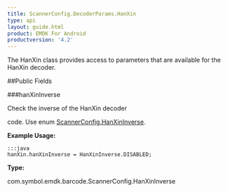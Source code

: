 ```yaml
---
title: ScannerConfig.DecoderParams.HanXin
type: api
layout: guide.html
product: EMDK For Android
productversion: '4.2'
---
```



The HanXin class provides access to parameters that are available for
 the HanXin decoder.

##Public Fields

###hanXinInverse

Check the inverse of the HanXin decoder
 
 code. Use enum [ ScannerConfig.HanXinInverse](../ScannerConfig-HanXinInverse).
 
 

**Example Usage:**
	
	:::java	
	hanXin.hanXinInverse = HanXinInverse.DISABLED;


**Type:**

com.symbol.emdk.barcode.ScannerConfig.HanXinInverse

